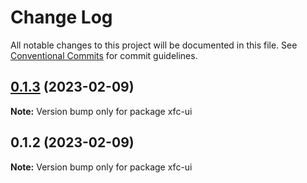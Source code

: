 # Change Log

All notable changes to this project will be documented in this file.
See [Conventional Commits](https://conventionalcommits.org) for commit guidelines.

## [0.1.3](https://github.com/fc86jie/lerna-learn/compare/v0.1.2...v0.1.3) (2023-02-09)

**Note:** Version bump only for package xfc-ui





## 0.1.2 (2023-02-09)

**Note:** Version bump only for package xfc-ui

